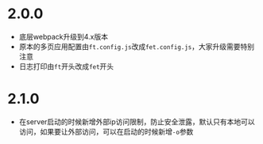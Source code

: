 # 2.0.0
* 底层webpack升级到4.x版本
* 原本的多页应用配置由`ft.config.js`改成`fet.config.js`，大家升级需要特别注意
* 日志打印由`ft`开头改成`fet`开头

# 2.1.0
* 在server启动的时候新增外部ip访问限制，防止安全泄露，默认只有本地可以访问，如果要让外部访问，可以在启动的时候新增`-o`参数

